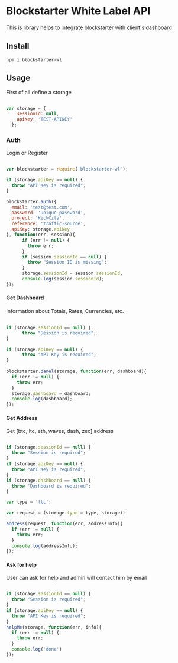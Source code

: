# Blockstarter White Label API

This is library helps to integrate blockstarter with client's dashboard


## Install 

```
npm i blockstarter-wl
```

## Usage

First of all define a storage

```Javascript

var storage = {
    sessionId: null,
    apiKey: 'TEST-APIKEY'
  };

```

### Auth

Login or Register

```Javascript

var blockstarter = require('blockstarter-wl');

if (storage.apiKey == null) {
  throw "API Key is required";
}

blockstarter.auth({
  email: 'test@test.com',
  password: 'unique password',
  project: 'KickCity',
  reference: 'traffic-source',
  apiKey: storage.apiKey
}, function(err, session){
      if (err != null) {
        throw err;
      }
      if (session.sessionId == null) {
        throw "Session ID is missing";
      }
      storage.sessionId = session.sessionId;
      console.log(session.sessionId);
});

```

####  Get Dashboard

Information about Totals, Rates, Currencies, etc.

```Javascript
  
if (storage.sessionId == null) {
      throw "Session is required";
}

if (storage.apiKey == null) {
      throw "API Key is required";
}
    
blockstarter.panel(storage, function(err, dashboard){
  if (err != null) {
    throw err;
  }
  storage.dashboard = dashboard;
  console.log(dashboard);
});
```  

####  Get Address

Get [btc, ltc, eth, waves, dash, zec] address
  

```Javascript

if (storage.sessionId == null) {
  throw "Session is required";
}
if (storage.apiKey == null) {
  throw "API Key is required";
}
if (storage.dashboard == null) {
  throw "Dashboard is required";
}

var type = 'ltc';

var request = (storage.type = type, storage);

address(request, function(err, addressInfo){
  if (err != null) {
    throw err;
  }
  console.log(addressInfo);
});

```

####  Ask for help

User can ask for help and admin will contact him by email

```Javascript

if (storage.sessionId == null) {
  throw "Session is required";
}
if (storage.apiKey == null) {
  throw "API Key is required";
}
helpMe(storage, function(err, info){
  if (err != null) {
    throw err;
  }
  console.log('done')
});

```